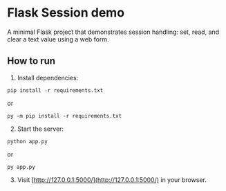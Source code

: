 # Flask Session demo

A minimal Flask project that demonstrates session handling: set, read, and clear a text value using a web form.

## How to run

1. Install dependencies:
```
pip install -r requirements.txt
```
   or
```
py -m pip install -r requirements.txt
```
2. Start the server:
```
python app.py
```
   or
```
py app.py
```
3. Visit [http://127.0.0.1:5000/](http://127.0.0.1:5000/) in your browser.
